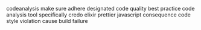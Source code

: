 codeanalysis make sure adhere designated code quality best practice code analysis tool specifically credo elixir prettier javascript consequence code style violation cause build failure
